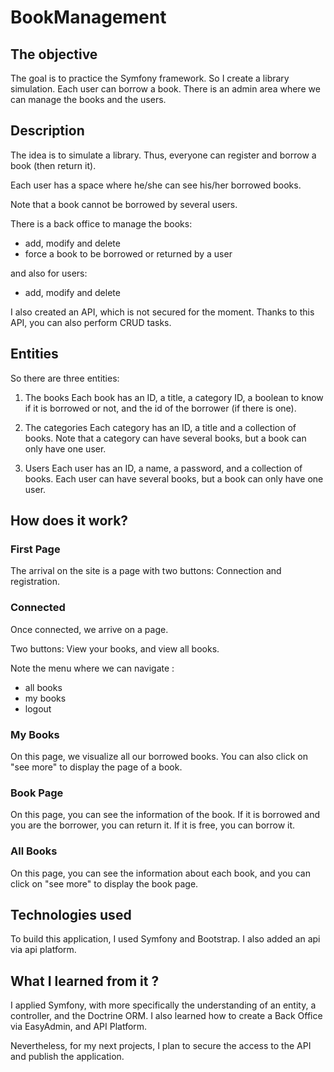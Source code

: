 # BookManagement

## The objective 

The goal is to practice the Symfony framework. So I create a library simulation. Each user can borrow a book. There is an admin area where we can manage the books and the users.

## Description
The idea is to simulate a library.
Thus, everyone can register and borrow a book (then return it).

Each user has a space where he/she can see his/her borrowed books.

Note that a book cannot be borrowed by several users.

There is a back office to manage the books:
- add, modify and delete
- force a book to be borrowed or returned by a user

and also for users:
- add, modify and delete

I also created an API, which is not secured for the moment.
Thanks to this API, you can also perform CRUD tasks.



## Entities
So there are three entities:

1) The books
Each book has an ID, a title, a category ID, a boolean to know if it is borrowed or not, and the id of the borrower (if there is one).

2) The categories
Each category has an ID, a title and a collection of books.
Note that a category can have several books, but a book can only have one user.

3) Users
Each user has an ID, a name, a password, and a collection of books.
Each user can have several books, but a book can only have one user.


## How does it work?
### First Page
The arrival on the site is a page with two buttons: Connection and registration.

### Connected
Once connected, we arrive on a page.

Two buttons: View your books, and view all books.

Note the menu where we can navigate :
- all books
- my books
- logout

### My Books
On this page, we visualize all our borrowed books.
You can also click on "see more" to display the page of a book.

### Book Page
On this page, you can see the information of the book.
If it is borrowed and you are the borrower, you can return it.
If it is free, you can borrow it.

### All Books
On this page, you can see the information about each book, and you can click on "see more" to display the book page.


## Technologies used
To build this application, I used Symfony and Bootstrap.
I also added an api via api platform.

## What I learned from it ?

I applied Symfony, with more specifically the understanding of an entity, a controller, and the Doctrine ORM.
I also learned how to create a Back Office via EasyAdmin, and API Platform.

Nevertheless, for my next projects, I plan to secure the access to the API and publish the application.
